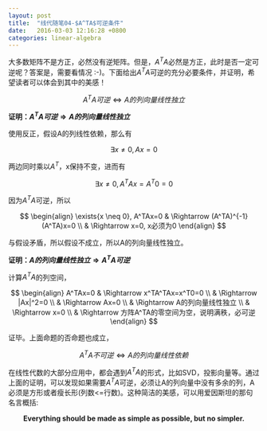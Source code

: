 ```yaml
---
layout: post
title:  "线代随笔04-$A^TA$可逆条件"
date:   2016-03-03 12:16:28 +0800
categories: linear-algebra
---
```


大多数矩阵不是方正，必然没有逆矩阵。但是，$A^TA$必然是方正，此时是否一定可逆呢？答案是，需要看情况 :-)。下面给出$A^TA$可逆的充分必要条件，并证明，希望读者可以体会到其中的美感！

$$
A^TA可逆 \Leftrightarrow A的列向量线性独立
$$

**证明：$A^TA可逆 \Rightarrow A的列向量线性独立$**

使用反正，假设A的列线性依赖，那么有

$$
\exists{x \neq 0},Ax=0
$$

两边同时乘以$A^T$，x保持不变，进而有

$$
\exists{x \neq 0},A^TAx=A^T0=0
$$

因为$A^TA$可逆，所以

$$
\begin{align}
\exists{x \neq 0}, A^TAx=0 
& \Rightarrow (A^TA)^{-1}(A^TA)x=0 \\
& \Rightarrow x=0, x必须为0
\end{align}
$$

与假设矛盾，所以假设不成立，所以A的列向量线性独立。




**证明：$A的列向量线性独立 \Rightarrow A^TA可逆$**

计算$A^TA$的列空间，

$$
\begin{align}
A^TAx=0 
& \Rightarrow x^TA^TAx=x^T0=0 \\
& \Rightarrow |Ax|^2=0  \\
& \Rightarrow Ax=0 \\
& \Rightarrow A的列向量线性独立 \\ 
& \Rightarrow x=0 \\
& \Rightarrow 方阵A^TA的零空间为空，说明满秩，必可逆
\end{align}
$$

证毕。上面命题的否命题也成立，

$$
A^TA不可逆 \Leftrightarrow A的列向量线性依赖
$$

在线性代数的大部分应用中，都会遇到$A^TA$的形式，比如SVD，投影向量等。通过上面的证明，可以发现如果需要$A^TA$可逆，必须让A的列向量中没有多余的列，A必须是方形或者瘦长形(列数<=行数)。这种简洁的美感，可以用爱因斯坦的那句名言概括:

<p align='center'><strong> Everything should be made as simple as possible, but no simpler.</strong></p>





